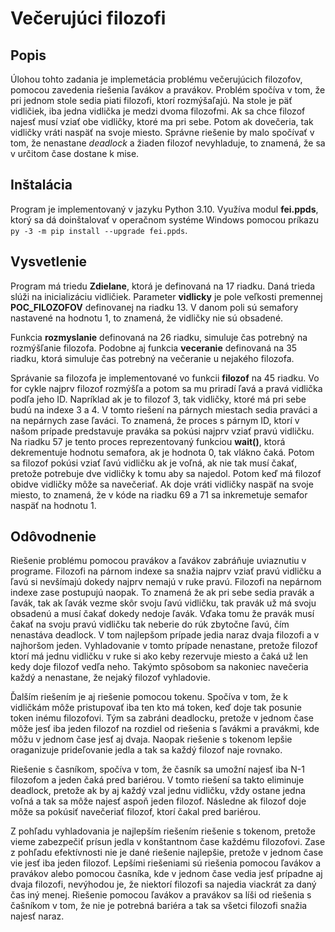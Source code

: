 # Večerujúci filozofi

## Popis

Úlohou tohto zadania je implemetácia problému večerujúcich filozofov, pomocou zavedenia riešenia ľavákov a pravákov. 
Problém spočíva v tom, že pri jednom stole sedia piati filozofi, ktorí rozmýšaľajú. Na stole je päť vidličiek, iba jedna
vidlička je medzi dvoma filozofmi. Ak sa chce filozof najesť musí vziať obe vidličky, ktoré ma pri sebe. Potom ak dovečeria,
tak vidličky vráti naspäť na svoje miesto. Správne riešenie by malo spočívať v tom, že nenastane *deadlock* a žiaden filozof 
nevyhladuje, to znamená, že sa v určitom čase dostane k mise.

## Inštalácia

Program je implementovaný v jazyku Python 3.10. Využíva modul **fei.ppds**, ktorý sa dá doinštalovať
v operačnom systéme Windows pomocou príkazu ```py -3 -m pip install --upgrade fei.ppds```.

## Vysvetlenie

Program má triedu **Zdielane**, ktorá je definovaná na 17 riadku. Daná trieda slúži na inicializáciu vidličiek. Parameter 
**vidlicky** je pole veľkosti premennej **POC_FILOZOFOV** definovanej na riadku 13. V danom poli sú semafory nastavené na 
hodnotu 1, to znamená, že vidličky nie sú obsadené. 

Funkcia **rozmyslanie** definovaná na 26 riadku, simuluje čas potrebný na rozmýšľanie filozofa. Podobne aj funkcia
**veceranie** definovaná na 35 riadku, ktorá simuluje čas potrebný na večeranie u nejakého filozofa.

Správanie sa filozofa je implementované vo funkcii **filozof** na 45 riadku. Vo for cykle najprv filozof rozmýšľa a potom 
sa mu priradí ľavá a pravá vidlička podľa jeho ID. Napríklad ak je to filozof 3, tak vidličky, ktoré má pri sebe budú 
na indexe 3 a 4. V tomto riešení na párnych miestach sedia praváci a na nepárnych zase ľaváci. To znamená, že proces s 
párnym ID, ktorí v našom prípade predstavuje praváka sa pokúsi najprv vziať pravú vidličku. Na riadku 57 je tento proces 
reprezentovaný funkciou **wait()**, ktorá dekrementuje hodnotu semafora, ak je hodnota 0, tak vlákno čaká. Potom sa filozof 
pokúsi vziať ľavú vidličku ak je voľná, ak nie tak musí čakať, pretože potrebuje dve vidličky k tomu aby sa najedol. Potom 
keď má filozof obidve vidličky môže sa navečeriať. Ak doje vráti vidličky naspäť na svoje miesto, to znamená, že v kóde 
na riadku 69 a 71 sa inkremetuje semafor naspäť na hodnotu 1.

## Odôvodnenie

Riešenie problému pomocou pravákov a ľavákov zabráňuje uviaznutiu v programe. Filozofi na párnom indexe sa snažia najprv 
vziať pravú vidličku a ľavú si nevšímajú dokedy najprv nemajú v ruke pravú. Filozofi na nepárnom indexe zase postupujú naopak. 
To znamená že ak pri sebe sedia pravák a ľavák, tak ak ľavák vezme skôr svoju ľavú vidličku, tak pravák už má svoju obsadenú a musí čakať 
dokedy nedoje ľavák. Vďaka tomu že pravák musí čakať na svoju pravú vidličku tak neberie do rúk zbytočne ľavú, čím nenastáva deadlock. 
V tom najlepšom prípade jedia naraz dvaja filozofi a v najhoršom jeden. Vyhladovanie v tomto prípade nenastane, pretože 
filozof ktorí má jednu vidličku v ruke si ako keby rezervuje miesto a čaká už len kedy doje filozof vedľa neho. Takýmto spôsobom 
sa nakoniec navečeria každý a nenastane, že nejaký filozof vyhladovie.

Ďalším riešením je aj riešenie pomocou tokenu. Spočíva v tom, že k vidličkám môže pristupovať iba ten kto má token, keď doje tak posunie 
token inému filozofovi. Tým sa zabráni deadlocku, pretože v jednom čase môže jesť iba jeden filozof na rozdiel od riešenia s ľavákmi 
a pravákmi, kde môžu v jednom čase jesť aj dvaja. Naopak riešenie s tokenom lepšie oraganizuje prideľovanie jedla a tak sa 
každý filozof naje rovnako.

Riešenie s časníkom, spočíva v tom, že časník sa umožní najesť iba N-1 filozofom a jeden čaká pred bariérou. V tomto riešení 
sa takto eliminuje deadlock, pretože ak by aj každý vzal jednu vidličku, vždy ostane jedna voľná a tak sa môže najesť aspoň 
jeden filozof. Následne ak filozof doje môže sa pokúsiť navečeriať filozof, ktorí čakal pred bariérou. 

Z pohľadu vyhladovania je najlepším riešením riešenie s tokenom, pretože vieme zabezpečiť prísun jedla v konštantnom čase 
každému filozofovi. Zase z pohľadu efektívnosti nie je dané riešenie najlepšie, pretože v jednom čase vie jesť iba jeden filozof. 
Lepšími riešeniami sú riešenia pomocou ľavákov a pravákov alebo pomocou časníka, kde v jednom čase vedia jesť prípadne aj dvaja filozofi, 
nevýhodou je, že niektorí filozofi sa najedia viackrát za daný čas iný menej. Riešenie pomocou ľavákov a pravákov sa líši od riešenia 
s čašníkom v tom, že nie je potrebná bariéra a tak sa všetci filozofi snažia najesť naraz. 

